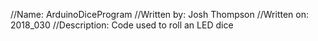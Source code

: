 //Name: ArduinoDiceProgram
//Written by: Josh Thompson
//Written on: 2018_030
//Description: Code used to roll an LED dice
